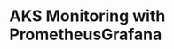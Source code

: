 # AKS Monitoring with PrometheusGrafana                                                                                                                                                                                                                                                                                          
